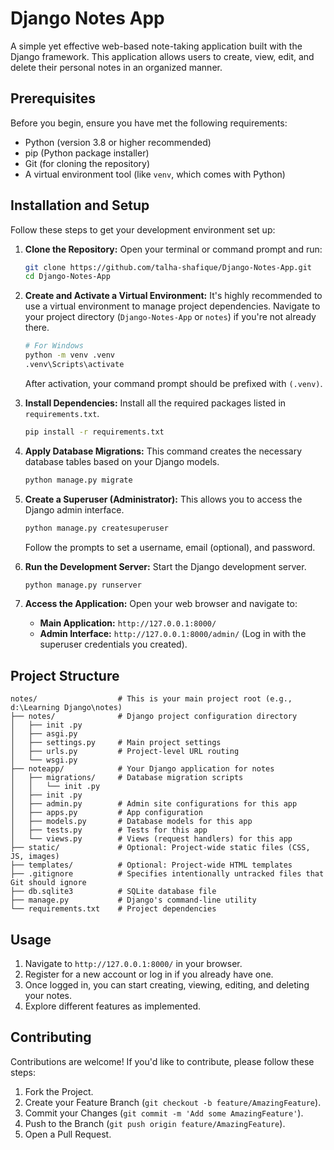 # Django Notes App

A simple yet effective web-based note-taking application built with the Django framework. This application allows users to create, view, edit, and delete their personal notes in an organized manner.

## Prerequisites

Before you begin, ensure you have met the following requirements:

*   Python (version 3.8 or higher recommended)
*   pip (Python package installer)
*   Git (for cloning the repository)
*   A virtual environment tool (like `venv`, which comes with Python)

## Installation and Setup

Follow these steps to get your development environment set up:

1.  **Clone the Repository:**
    Open your terminal or command prompt and run:
    ```bash
    git clone https://github.com/talha-shafique/Django-Notes-App.git
    cd Django-Notes-App
    ```
2.  **Create and Activate a Virtual Environment:**
    It's highly recommended to use a virtual environment to manage project dependencies.
    Navigate to your project directory (`Django-Notes-App` or `notes`) if you're not already there.

    ```bash
    # For Windows
    python -m venv .venv
    .venv\Scripts\activate
    ```
    After activation, your command prompt should be prefixed with `(.venv)`.

3.  **Install Dependencies:**
    Install all the required packages listed in `requirements.txt`.
    ```bash
    pip install -r requirements.txt
    ```

4.  **Apply Database Migrations:**
    This command creates the necessary database tables based on your Django models.
    ```bash
    python manage.py migrate
    ```

5.  **Create a Superuser (Administrator):**
    This allows you to access the Django admin interface.
    ```bash
    python manage.py createsuperuser
    ```
    Follow the prompts to set a username, email (optional), and password.

6.  **Run the Development Server:**
    Start the Django development server.
    ```bash
    python manage.py runserver
    ```

7.  **Access the Application:**
    Open your web browser and navigate to:
    *   **Main Application:** `http://127.0.0.1:8000/`
    *   **Admin Interface:** `http://127.0.0.1:8000/admin/` (Log in with the superuser credentials you created).

## Project Structure

```
notes/                  # This is your main project root (e.g., d:\Learning Django\notes)
├── notes/              # Django project configuration directory
│   ├── init .py
│   ├── asgi.py
│   ├── settings.py     # Main project settings
│   ├── urls.py         # Project-level URL routing
│   └── wsgi.py
├── noteapp/            # Your Django application for notes
│   ├── migrations/     # Database migration scripts
│   │   └── init .py
│   ├── init .py
│   ├── admin.py        # Admin site configurations for this app
│   ├── apps.py         # App configuration
│   ├── models.py       # Database models for this app
│   ├── tests.py        # Tests for this app
│   └── views.py        # Views (request handlers) for this app
├── static/             # Optional: Project-wide static files (CSS, JS, images)
├── templates/          # Optional: Project-wide HTML templates
├── .gitignore          # Specifies intentionally untracked files that Git should ignore
├── db.sqlite3          # SQLite database file
├── manage.py           # Django's command-line utility
└── requirements.txt    # Project dependencies

```
## Usage

1.  Navigate to `http://127.0.0.1:8000/` in your browser.
2.  Register for a new account or log in if you already have one.
3.  Once logged in, you can start creating, viewing, editing, and deleting your notes.
4.  Explore different features as implemented.

## Contributing

Contributions are welcome! If you'd like to contribute, please follow these steps:

1.  Fork the Project.
2.  Create your Feature Branch (`git checkout -b feature/AmazingFeature`).
3.  Commit your Changes (`git commit -m 'Add some AmazingFeature'`).
4.  Push to the Branch (`git push origin feature/AmazingFeature`).
5.  Open a Pull Request.

